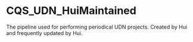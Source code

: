 # CQS_UDN_HuiMaintained
The pipeline used for performing periodical UDN projects. Created by Hui and frequently updated by Hui.
